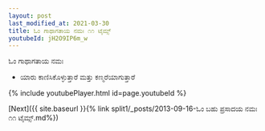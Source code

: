 ```yaml
---
layout: post
last_modified_at: 2021-03-30
title: ಓಂ ಗಾಥಾಗತಾಯ ನಮಃ ೧೧ ಟೈಮ್ಸ್
youtubeId: jH2O9IP6m_w
---
```

 
 
 ಓಂ ಗಾಥಾಗತಾಯ ನಮಃ  
 
 -  ಯಾರು ಕಾಣಿಸಿಕೊಳ್ಳುತ್ತಾರೆ ಮತ್ತು ಕಣ್ಮರೆಯಾಗುತ್ತಾರೆ 
 
  
 
  
 
 
 
 
 
 


{% include youtubePlayer.html id=page.youtubeId %}
 
[Next]({{ site.baseurl }}{% link  split1/_posts/2013-09-16-ಓಂ ಬಹು ಪ್ರಸಾದಯ ನಮಃ ೧೧ ಟೈಮ್ಸ್.md%})
 
